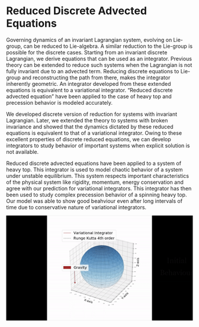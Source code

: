 # Reduced Discrete Advected Equations

Governing dynamics of an invariant Lagrangian system, evolving on Lie-group, can be
reduced to Lie-algebra. A similar reduction to the Lie-group is possible for the discrete
cases. Starting from an invariant discrete Lagrangian, we derive equations that can be
used as an integrator. Previous theory can be extended to reduce such systems when the
Lagrangian is not fully invariant due to an advected term. Reducing discrete equations to
Lie-group and reconstructing the path from there, makes the integrator inherently geometric.
An integrator developed from these extended equations is equivalent to a variational
integrator. “Reduced discrete advected equation” have been applied to the case of heavy
top and precession behavior is modeled accurately.

We developed discrete version of reduction for systems with invariant Lagrangian.
Later, we extended the theory to systems with broken invariance and showed that the
dynamics dictated by these reduced equations is equivalent to that of a variational integrator.
Owing to these excellent properties of discrete reduced equations, we can develop
integrators to study behavior of important systems when explicit solution is not available.

Reduced discrete advected equations have been applied to a system of
heavy top. This integrator is used to model chaotic behavior of a system under
unstable equilibrium. This system respects important characteristics of the physical
system like rigidity, momentum, energy conservation and agree with our prediction for
variational integrators. This integrator has then been used to study complex precession
behavior of a spinning heavy top. Our model was able to show good beahviour even after
long intervals of time due to conservative nature of variational integrators.

<div align="center">
  <img src="https://github.com/prasanthyss/Reduced-Discrete-Advected-Equations/blob/main/plots/result.gif" alt="Comparison with Range Kutta 4th order method">
</div>
